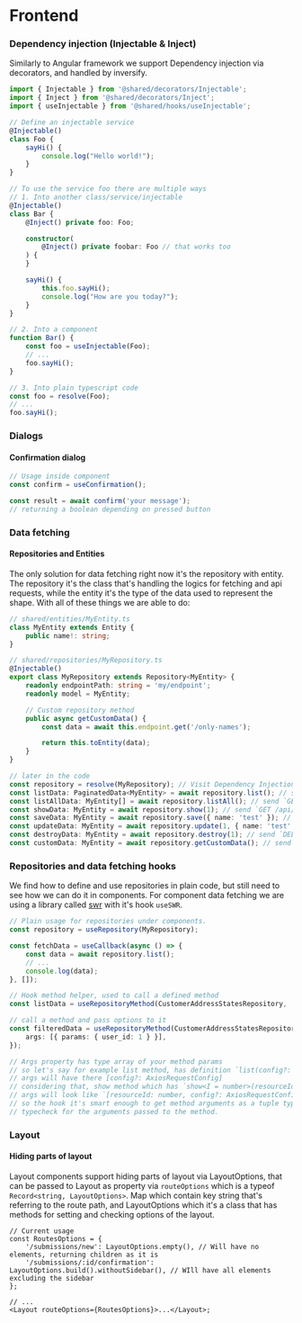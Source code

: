 # Frontend

### Dependency injection (Injectable & Inject)

Similarly to Angular framework we support Dependency injection via decorators, and handled by inversify.

```ts
import { Injectable } from '@shared/decorators/Injectable';
import { Inject } from '@shared/decorators/Inject';
import { useInjectable } from '@shared/hooks/useInjectable';

// Define an injectable service
@Injectable()
class Foo {
    sayHi() {
        console.log("Hello world!");
    }
}

// To use the service foo there are multiple ways
// 1. Into another class/service/injectable
@Injectable()
class Bar {
    @Inject() private foo: Foo;

    constructor(
        @Inject() private foobar: Foo // that works too
    ) {
    }

    sayHi() {
        this.foo.sayHi();
        console.log("How are you today?");
    }
}

// 2. Into a component
function Bar() {
    const foo = useInjectable(Foo);
    // ...
    foo.sayHi();
}

// 3. Into plain typescript code
const foo = resolve(Foo);
// ...
foo.sayHi();
```

### Dialogs

#### Confirmation dialog

```js
// Usage inside component
const confirm = useConfirmation();

const result = await confirm('your message');
// returning a boolean depending on pressed button
```

### Data fetching

#### Repositories and Entities

The only solution for data fetching right now it's the repository with entity. The repository it's the class that's
handling the logics for fetching and api requests, while the entity it's the type of the data used to represent the
shape. With all of these things we are able to do:

```ts
// shared/entities/MyEntity.ts
class MyEntity extends Entity {
    public name!: string;
}

// shared/repositories/MyRepository.ts
@Injectable()
export class MyRepository extends Repository<MyEntity> {
    readonly endpointPath: string = 'my/endpoint';
    readonly model = MyEntity;

    // Custom repository method
    public async getCustomData() {
        const data = await this.endpoint.get('/only-names');

        return this.toEntity(data);
    }
}

// later in the code
const repository = resolve(MyRepository); // Visit Dependency Injection docs
const listData: PaginatedData<MyEntity> = await repository.list(); // send `GET /api/my/endpoint`
const listAllData: MyEntity[] = await repository.listAll(); // send `GET /api/my/endpoint?all=true`
const showData: MyEntity = await repository.show(1); // send `GET /api/my/endpoint/1`
const saveData: MyEntity = await repository.save({ name: 'test' }); // send `POST /api/my/endpoint` with body `{"name":"test"}`
const updateData: MyEntity = await repository.update(1, { name: 'test' }); // send `PUT /api/my/endpoint/1` with body `{"name":"test"}`
const destroyData: MyEntity = await repository.destroy(1); // send `DELETE /api/my/endpoint/1`
const customData: MyEntity = await repository.getCustomData(); // send `GET /api/my/endpoint/only-names`
```

### Repositories and data fetching hooks

We find how to define and use repositories in plain code, but still need to see how we can do it in components. For
component data fetching we are using a library called [swr](https://swr.vercel.app) with it's hook `useSWR`.

```ts
// Plain usage for repositories under components.
const repository = useRepository(MyRepository);

const fetchData = useCallback(async () => {
    const data = await repository.list();
    // ...
    console.log(data);
}, []);

// Hook method helper, used to call a defined method
const listData = useRepositoryMethod(CustomerAddressStatesRepository, 'list');

// call a method and pass options to it
const filteredData = useRepositoryMethod(CustomerAddressStatesRepository, 'list', {
    args: [{ params: { user_id: 1 } }],
});

// Args property has type array of your method params
// so let's say for example list method, has definition `list(config?: AxiosRequestConfig)`
// args will have there [config?: AxiosRequestConfig]
// considering that, show method which has `show<I = number>(resourceId: I, config?: AxiosRequestConfig)`
// args will look like `[resourceId: number, config?: AxiosRequestConfig`
// so the hook it's smart enough to get method arguments as a tuple type so we can do
// typecheck for the arguments passed to the method.
```

### Layout

#### Hiding parts of layout

Layout components support hiding parts of layout via LayoutOptions, that can be passed to Layout as property via
`routeOptions` which is a typeof `Record<string, LayoutOptions>`. Map which contain key string that's referring to the
route path, and LayoutOptions which it's a class that has methods for setting and checking options of the layout.

```tsx
// Current usage
const RoutesOptions = {
    '/submissions/new': LayoutOptions.empty(), // Will have no elements, returning children as it is
    '/submissions/:id/confirmation': LayoutOptions.build().withoutSidebar(), // WIll have all elements excluding the sidebar
};

// ...
<Layout routeOptions={RoutesOptions}>...</Layout>;
```
